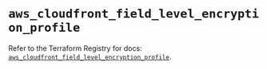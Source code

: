 # `aws_cloudfront_field_level_encryption_profile`

Refer to the Terraform Registry for docs: [`aws_cloudfront_field_level_encryption_profile`](https://registry.terraform.io/providers/hashicorp/aws/5.69.0/docs/resources/cloudfront_field_level_encryption_profile).
